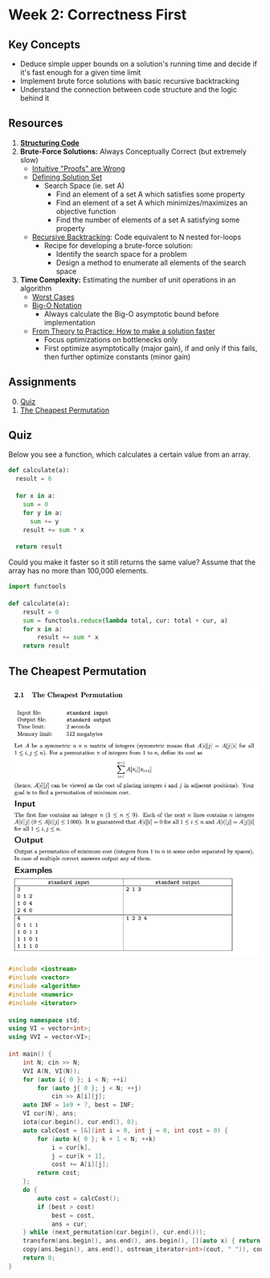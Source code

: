 # Week 2: Correctness First
## Key Concepts
* Deduce simple upper bounds on a solution's running time and decide if it's fast enough for a given time limit
* Implement brute force solutions with basic recursive backtracking
* Understand the connection between code structure and the logic behind it

## Resources
1. **[Structuring Code](2_correctness_first/docs/1_structuring_code/structuring_code.pdf)**
2. **Brute-Force Solutions:** Always Conceptually Correct (but extremely slow)
	* [Intuitive "Proofs" are Wrong](2_correctness_first/docs/2_brute_force_solutions/proofs.pdf)
	* [Defining Solution Set](2_correctness_first/docs/2_brute_force_solutions/solutionset.pdf)
		* Search Space (ie. set A)
			* Find an element of a set A which satisfies some property
			* Find an element of a set A which minimizes/maximizes an objective function
			* Find the number of elements of a set A satisfying some property
	* [Recursive Backtracking](2_correctness_first/docs/2_brute_force_solutions/backtracking.pdf): Code equivalent to N nested for-loops
		* Recipe for developing a brute-force solution:
			* Identify the search space for a problem
			* Design a method to enumerate all elements of the search space
3. **Time Complexity:** Estimating the number of unit operations in an algorithm
	* [Worst Cases](2_correctness_first/docs/3_time_complexity/worst_average.pdf)
	* [Big-O Notation](2_correctness_first/docs/3_time_complexity/bigO.pdf)
		* Always calculate the Big-O asymptotic bound before implementation
	* [From Theory to Practice: How to make a solution faster](2_correctness_first/docs/3_time_complexity/time_final.pdf)
		* Focus optimizations on bottlenecks only
		* First optimize asymptotically (major gain), if and only if this fails, then further optimize constants (minor gain)

## Assignments
0. [Quiz](#quiz)
1. [The Cheapest Permutation](#the-cheapest-permutation)

## Quiz
Below you see a function, which calculates a certain value from an array.

```python
def calculate(a):
  result = 0
  
  for x in a:
    sum = 0
    for y in a:
      sum += y
    result += sum * x
    
  return result
```

Could you make it faster so it still returns the same value?  Assume that the array has no more than 100,000 elements.


```python
import functools

def calculate(a):
	result = 0
	sum = functools.reduce(lambda total, cur: total + cur, a)
	for x in a:
		result += sum * x
	return result
```

## The Cheapest Permutation

![](1_cheapest_permutation/1_cheapest_permutation.png)

```cpp
#include <iostream>
#include <vector>
#include <algorithm>
#include <numeric>
#include <iterator>

using namespace std;
using VI = vector<int>;
using VVI = vector<VI>;

int main() {
    int N; cin >> N;
    VVI A(N, VI(N));
    for (auto i{ 0 }; i < N; ++i)
        for (auto j{ 0 }; j < N; ++j)
            cin >> A[i][j];
    auto INF = 1e9 + 7, best = INF;
    VI cur(N), ans;
    iota(cur.begin(), cur.end(), 0);
    auto calcCost = [&](int i = 0, int j = 0, int cost = 0) {
        for (auto k{ 0 }; k + 1 < N; ++k)
            i = cur[k],
            j = cur[k + 1],
            cost += A[i][j];
        return cost;
    };
    do {
        auto cost = calcCost();
        if (best > cost)
            best = cost,
            ans = cur;
    } while (next_permutation(cur.begin(), cur.end()));
    transform(ans.begin(), ans.end(), ans.begin(), [](auto x) { return x + 1; }); // 0-based to 1-based indexing
    copy(ans.begin(), ans.end(), ostream_iterator<int>(cout, " ")), cout << endl;
    return 0;
}
```